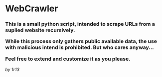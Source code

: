 <h1>WebCrawler</h1>
<h3>
This is a small python script, intended to scrape URLs from a suplied website recursively.

While this process only gathers public available data, the use with malicious intend is prohibited.
But who cares anyway...

Feel free to extend and customize it as you please.
</h3>

<i>by 1r13</i>
